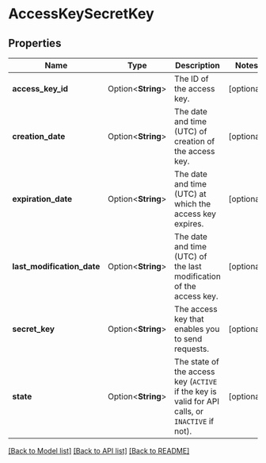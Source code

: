 # AccessKeySecretKey

## Properties

Name | Type | Description | Notes
------------ | ------------- | ------------- | -------------
**access_key_id** | Option<**String**> | The ID of the access key. | [optional]
**creation_date** | Option<**String**> | The date and time (UTC) of creation of the access key. | [optional]
**expiration_date** | Option<**String**> | The date and time (UTC) at which the access key expires. | [optional]
**last_modification_date** | Option<**String**> | The date and time (UTC) of the last modification of the access key. | [optional]
**secret_key** | Option<**String**> | The access key that enables you to send requests. | [optional]
**state** | Option<**String**> | The state of the access key (`ACTIVE` if the key is valid for API calls, or `INACTIVE` if not). | [optional]

[[Back to Model list]](../README.md#documentation-for-models) [[Back to API list]](../README.md#documentation-for-api-endpoints) [[Back to README]](../README.md)


